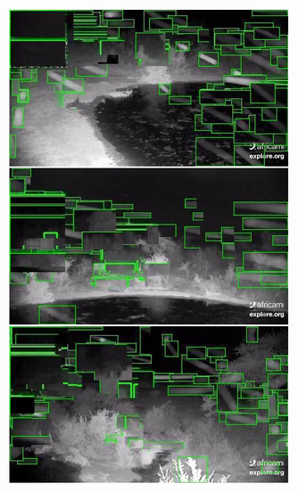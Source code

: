 ![20200720-231850-234855](in/20200720/20200720-231850-234855_0_.jpg)
![20200720-234900-000000](in/20200720/20200720-234900-000000_0_.jpg)
![20200721-000005-003010](in/20200721/20200721-000005-003010_0_.jpg)
